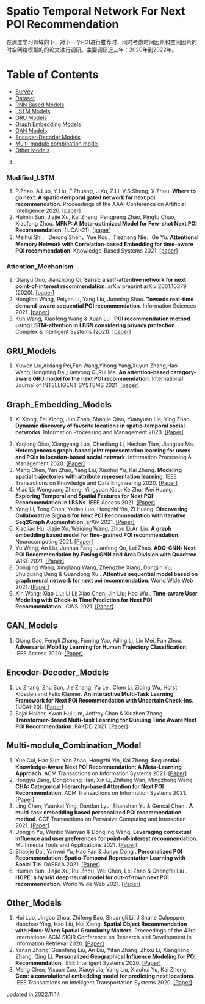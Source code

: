 # Spatio Temporal Network For Next POI Recommendation
在深度学习邻域的下，对下一个POI进行推荐时，同时考虑时间因素和空间因素的时空网络模型的的论文进行调研。主要调研近三年：2020年到2022年。

Table of Contents
=================

  <!-- * [Task](#Task) -->
  * [Survey](#Survey)
  * [Dataset](#Dataset)
  * [RNN Based Models](#RNN_Based_Models)
  * [LSTM Models](#LSTM_Models)
  * [GRU Models](#GRU_Models)
  * [Graph Embedding Models](#Graph_Embedding_Models)
  * [GAN Models](#GAN_Models)
  * [Encoder-Decoder Models](#Encoder-Decoder_Models)
  * [Multi-module combination model](#Multi-module_Combination_Model)
  * [Other Models](#Other_Models)

<!-- 在这个括号内的论文，是只考虑时间或地理因素的论文  >
## Survey
1. Md. Ashraful Islam, Mir Mahathir Mohammad, Sarkar Snigdha Sarathi Das, Mohammed Eunus Ali. **A survey on deep learning based Point-of-Interest (POI) recommendations**. Neurocomputing 2022. [[Paper]](https://doi.org/10.1016/j.neucom.2021.05.114)



## Dataset
1. Foursquare Dataset. [[Download]](https://sites.google.com/site/yangdingqi/home/foursquare-dataset)
2. Gowalla Dataset. [[Download]](http://snap.stanford.edu/data/loc-Gowalla.html)
3. Brightkite Dataset. [[Download]](http://snap.stanford.edu/data/loc-Brightkite.html)
4. Weeplaces Dataset. [[Download]](https://www.yongliu.org/datasets.html)
5. Yelp Dataset. [[Download]](https://www.yelp.com/dataset/)



## RNN_Based_Models
1. Dingqi Yang, Benjamin Fankhauser, Paolo Rosso, Philippe Cudre-Mauroux. **Location Prediction over Sparse User Mobility Traces Using RNNs: Flashback in Hidden States!**. IJCAI 2020. [[paper]](https://www.ijcai.org/proceedings/2020/302)
2. Kangzhi Zhao, Yong Zhang, Hongzhi Yin, Jin Wang, Kai Zheng, Xiaofang Zhou, Chunxiao Xing. **Discovering Subsequence Patterns for Next POI Recommendation**. IJCAI 2020. [[paper]](https://doi.org/10.24963/ijcai.2020/445)
3. Qinyong Wang, Hongzhi Yin, Tong Chen, Zi Huang, Hao Wang, Yanchang Zhao, Nguyen Quoc Viet Hung. **Next Point-of-Interest Recommendation on Resource-Constrained Mobile Devices**. Proceedings of The Web Conference 2020. [[paper]](https://dl.acm.org/doi/10.1145/3366423.3380170)
4. Zhenhua Huang, Xiaolong Lin, Hai Liu, Bo Zhang, Yunwen Chen, Yong Tang. **Deep Representation Learning for Location-Based Recommendation**. IEEE Transactions on Computational Social Systems 2020. [[paper]](https://ieeexplore.ieee.org/document/9024121)



## LSTM_Models
### Basic_LSTM
1. Yuxia Wu, Ke Li, Guoshuai Zhao, Xueming Qian. **Personalized Long- and Short-term Preference Learning for Next POI Recommendation**. IEEE Transactions on Knowledge and Data Engineering 2020. [[paper]](https://ieeexplore.ieee.org/document/9117156)
2. Ke Sun, Tieyun Qian, Tong Chen, Yile Liang, Quoc Viet Hung Nguyen, Hongzhi Yin. **Where to go next: modeling long-and short-term user preferences for point-of-interest recommendation**. Proceedings of the AAAI Conference on Artificial Intelligence 2020. [[paper]](https://ojs.aaai.org/index.php/AAAI/article/view/5353)
3. Lu Zhang, Zhu Sun, Jie Zhang, Yu Lei, Chen Li, Ziqing Wu, Horst Kloeden, Felix Klanner. **An Interactive Multi-Task Learning Framework for Next POI Recommendation with Uncertain Check-ins**. IJCAI 2020. [[paper]](http://184pc128.csie.ntnu.edu.tw/presentation/21-04-12/An%20Interactive%20Multi-Task%20Learning%20Framework%20for%20Next%20POI%20Recommendation%20with%20Uncertain%20Check-ins.pdf)
4. Fuqiang Yu, Lizhen Cui, Wei Guo, Xudong Lu, Qingzhong Li, Hua Lu. **A Category-Aware Deep Model for Successive POI Recommendation on Sparse Check-in Data**. Proceedings of The Web Conference 2020. [[paper]](https://doi.org/10.1145/3366423.3380202)
5. Qing Guo, Zhu Sun, Jie Zhang, Yin-Leng Theng. **An attentional recurrent neural network for personalized next location recommendation**. Proceedings of the AAAI
Conference on Artificial Intelligence 2020. [[paper]](https://doi.org/10.1609/aaai.v34i01.5337)
6. Hao Wang, Huawei Shen, Xueqi Cheng. **Modeling POI-Specific Spatial-Temporal Context for Point-of-Interest Recommendation**. PAKDD 2020. [[paper]](https://link.springer.com/chapter/10.1007/978-3-030-47426-3_11)
 


### Bi_LSTM
1. Tongcun Liu, Jianxin Liao, Zhigen Wu, Yulong Wang, Jingyu Wang. **Exploiting geographical-temporal awareness attention for next point-of-interest recommendation**. Neurocomputing 2020. [[paper]](https://doi.org/10.1016/j.neucom.2019.12.122)
2. Chi Harold Liu, Yu Wang, Chengzhe Piao, Zipeng Dai, Ye Yuan, Guoren Wang, Dapeng Wu. **Time-aware location prediction by convolutional area-of-interest modeling and memory-augmented attentive lstm**. IEEE Transactions on Knowledge and Data Engineering 2020. [[paper]](https://ieeexplore.ieee.org/document/9128016)
<!-- Buru Chang, Yookyung Koh, Donghyeon Park, Jaewoo Kang. **Content-Aware Successive Point-of-Interest Recommendation**. SIAM 2020. [[paper]](https://doi.org/10.1137/1.9781611976236.12) -->
3. 


### Modified_LSTM
1.  P.Zhao, A.Luo, Y.Liu, F.Zhuang, J.Xu, Z.Li, V.S.Sheng, X.Zhou. **Where to go next: A spatio-temporal gated network for next poi recommendation**. Proceedings of the AAAI Conference on Artificial Intelligence 2020. [[paper]](https://ieeexplore.ieee.org/document/9133505)
2.  Huimin Sun, Jiajie Xu, Kai Zheng, Pengpeng Zhao, Pingfu Chao, Xiaofang Zhou. **MFNP: A Meta-optimized Model for Few-shot Next POI Recommendation**. (IJCAI-21). [[paper]](https://www.ijcai.org/proceedings/2021/0415.pdf)
3.  Meihui Shi， Derong Shen，Yue Kou，Tiezheng Nie，Ge Yu. **Attentional Memory Network with Correlation-based Embedding for time-aware POI recommendation**. Knowledge-Based Systems 2021. [[paper]](https://doi.org/10.1016/j.knosys.2021.106747)



### Attention_Mechanism
<!-- Defu Lian, Yongji Wu, Yong Ge, Xing Xie, Enhong Chen. **Geography-Aware Sequential Location Recommendation**. Proceedings of the 26th ACM SIGKDD International Conference on Knowledge Discovery & Data Mining 2020. [[paper]](https://www.ijcai.org/proceedings/2022/715)-->
1. Qianyu Guo, Jianzhong Qi. **Sanst: a self-attentive network for next point-of-interest recommendation**. arXiv preprint arXiv:2001.10379 (2020). [[paper]](https://arxiv.org/abs/2001.10379)
2. Honglian Wang, Peiyan Li, Yang Liu, Junming Shao. **Towards real-time demand-aware sequential POI recommendation**. Information Sciences 2021. [[paper]](https://doi.org/10.1016/j.ins.2020.08.088)
3. Kun Wang, Xiaofeng Wang & Xuan Lu . **POI recommendation method using LSTM-attention in LBSN considering privacy protection**. Complex & Intelligent Systems (2021). [[paper]](https://link.springer.com/article/10.1007/s40747-021-00440-8)
<!--Liang Chang, Wei Chen, Jianbo Huang, Chenzhong Bin & Wenkai Wang  . **Exploiting multi-attention network with contextual influence for point-of-interest recommendation**.Applied Intelligence (2021). [[paper]](https://link.springer.com/article/10.1007/s10489-020-01868-0) -->





## GRU_Models
1. Yuwen Liu,Aixiang Pei,Fan Wang,Yihong Yang,Xuyun Zhang,Hao Wang,Hongning Dai,Lianyong Qi,Rui Ma. **An attention-based category-aware GRU model for the next POI recommendation**. International Journal of INTELLIGENT SYSTEMS 2021. [[paper]]( https://doi.org/10.1002/int.22412)

## Graph_Embedding_Models
1. Xi Xiong, Fei Xiong, Jun Zhao, Shaojie Qiao, Yuanyuan Lie, Ying Zhao. **Dynamic discovery of favorite locations in spatio-temporal social networks**. Information Processing and Management 2020. [[Paper]](https://doi.org/10.1016/j.ipm.2020.102337) 
<!-- Lu Zhang, Zhu Sun, Jie Zhang, Horst Kloeden, Felix Klanner. **Modeling hierarchical category transition for next POI recommendation with uncertain check-ins**. Information Sciences 2020. [[Paper]](https://doi.org/10.1016/j.ins.2019.12.006) -->
2. Yaqiong Qiao, Xiangyang Luo, Chenliang Li, Hechan Tian, Jiangtao Ma. **Heterogeneous graph-based joint representation learning for users and POIs in location-based social network**. Information Processing & Management 2020. [[Paper]](https://doi.org/10.1016/j.ipm.2019.102151) 
3. Meng Chen, Yan Zhao, Yang Liu, Xiaohui Yu, Kai Zheng. **Modeling spatial trajectories with attribute representation learning**. IEEE Transactions on Knowledge and Data Engineering 2020. [[Paper]](https://ieeexplore.ieee.org/document/9112685) 
4. Miao Li; Wenguang Zheng; Yingyuan Xiao; Ke Zhu; Wei Huang. **Exploring Temporal and Spatial Features for Next POI Recommendation in LBSNs**.  IEEE Access 2021. [[Paper]](https://ieeexplore.ieee.org/document/9360823) 
5. Yang Li, Tong Chen, Yadan Luo, Hongzhi Yin, Zi Huang. **Discovering Collaborative Signals for Next POI Recommendation with Iterative Seq2Graph Augmentation**. arXiv 2021. [[Paper]](https://doi.org/10.48550/arXiv.2106.15814) 
6. Xiaojiao Hu, Jiajie Xu, Weiqing Wang, Zhixu Li,An Liu. **A graph embedding based model for fine-grained POI recommendation**. Neurocomputing 2021. [[Paper]](https://doi.org/10.1016/j.neucom.2020.01.118) 
7. Yu Wang, An Liu, Junhua Fang, Jianfeng Qu, Lei Zhao. **ADQ-GNN: Next POI Recommendation by Fusing GNN and Area Division with Quadtree**. WISE 2021. [[Paper]](https://link.springer.com/chapter/10.1007/978-3-030-91560-5_13) 
8. Dongjing Wang, Xingliang Wang, Zhengzhe Xiang, Dongjin Yu, Shuiguang Deng & Guandong Xu . **Attentive sequential model based on graph neural network for next poi recommendation**. World Wide Web 2021. [[Paper]](https://link.springer.com/article/10.1007/s11280-021-00961-9) 
9. Xin Wang; Xiao Liu; Li Li; Xiao Chen; Jin Liu; Hao Wu . **Time-aware User Modeling with Check-in Time Prediction for Next POI Recommendation**. ICWS 2021. [[Paper]](https://ieeexplore.ieee.org/abstract/document/9590322) 


## GAN_Models
1. Qiang Gao, Fengli Zhang, Fuming Yao, Ailing Li, Lin Mei, Fan Zhou. **Adversarial Mobility Learning for Human Trajectory Classification**. IEEE Access 2020. [[Paper]](https://ieeexplore.ieee.org/document/8967063)



## Encoder-Decoder_Models
1. Lu Zhang, Zhu Sun, Jie Zhang, Yu Lei, Chen Li, Ziqing Wu, Horst Kloeden and Felix Klanner. **An Interactive Multi-Task Learning Framework for Next POI Recommendation with Uncertain Check-ins**. (IJCAI-20). [[Paper]](http://184pc128.csie.ntnu.edu.tw/presentation/21-04-12/An%20Interactive%20Multi-Task%20Learning%20Framework%20for%20Next%20POI%20Recommendation%20with%20Uncertain%20Check-ins.pdf)
2. Sajal Halder, Kwan Hui Lim, Jeffrey Chan & Xiuzhen Zhang . **Transformer-Based Multi-task Learning for Queuing Time Aware Next POI Recommendation**. PAKDD 2021. [[Paper]](https://link.springer.com/chapter/10.1007/978-3-030-75765-6_41)


## Multi-module_Combination_Model
1. Yue Cui, Hao Sun, Yan Zhao, Hongzhi Yin, Kai Zheng. **Sequential-Knowledge-Aware Next POI Recommendation: A Meta-Learning Approach**. ACM Transactions on Information Systems 2021. [[Paper]](https://dl.acm.org/doi/abs/10.1145/3460198)
2. Hongyu Zang, Dongcheng Han, Xin Li, Zhifeng Wan, Mingzhong Wang. **CHA: Categorical Hierarchy-based Attention for Next POI Recommendation**. ACM Transactions on Information Systems 2021. [[Paper]](https://doi.org/10.1145/3464300)
3. Ling Chen, Yuankai Ying, Dandan Lyu, Shanshan Yu & Gencai Chen . **A multi-task embedding based personalized POI recommendation method**. CCF Transactions on Pervasive Computing and Interaction 2021. [[Paper]](https://link.springer.com/article/10.1007/s42486-021-00069-z)
4. Dongjin Yu, Wenbo Wanyan & Dongjing Wang. **Leveraging contextual influence and user preferences for point-of-interest recommendation**. Multimedia Tools and Applications 2021. [[Paper]](https://link.springer.com/article/10.1007/s11042-020-09746-0)
5. Shaojie Dai, Yanwei Yu, Hao Fan & Junyu Dong . **Personalized POI Recommendation: Spatio-Temporal Representation Learning with Social Tie**. DASFAA 2021. [[Paper]](https://link.springer.com/chapter/10.1007/978-3-030-73194-6_37)
6. Huimin Sun, Jiajie Xu, Rui Zhou, Wei Chen, Lei Zhao & Chengfei Liu . **HOPE: a hybrid deep neural model for out-of-town next POI recommendation**. World Wide Web 2021. [[Paper]](https://link.springer.com/article/10.1007/s11280-021-00895-2)



## Other_Models
<!--Shanshan Feng, Lucas Vinh Tran, Gao Cong, Lisi Chen, Jing Li, Fan Li. **Hme: A hyperbolic metric embedding approach for next-poi recommendation**. Proceedings of the 43rd International ACM SIGIR Conference on Research and Development in Information Retrieval 2020. [[Paper]](https://dl.acm.org/doi/abs/10.1145/3397271.3401049)-->
1. Hui Luo, Jingbo Zhou, Zhifeng Bao, Shuangli Li, J.Shane Culpepper, Haochao Ying, Hao Liu, Hui Xiong. **Spatial Object Recommendation with Hints: When Spatial Granularity Matters**. Proceedings of the 43rd International ACM SIGIR Conference on Research and Development in Information Retrieval 2020. [[Paper]](https://dl.acm.org/doi/10.1145/3397271.3401090)
2. Yanan Zhang, Guanfeng Liu, An Liu, Yifan Zhang, Zhixu Li, Xiangliang Zhang, Qing Li. **Personalized Geographical Influence Modeling for POI Recommendation**.  IEEE Intelligent Systems 2020. [[Paper]](https://ieeexplore.ieee.org/abstract/document/9102414)
3. Meng Chen, Yixuan Zuo, Xiaoyi Jia, Yang Liu, Xiaohui Yu, Kai Zheng. **Cem: a convolutional embedding model for predicting next locations**. IEEE Transactions on Intelligent Transportation Systems 2020. [[Paper]](https://ieeexplore.ieee.org/document/9064808)




updated in 2022.11.14
